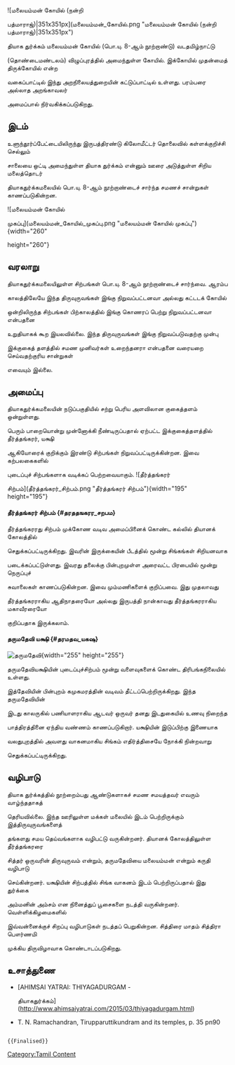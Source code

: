 ![மலையம்மன் கோயில் (நன்றி
பத்மாராஜ்)\|351x351px](மலையம்மன்_கோயில்.png "மலையம்மன் கோயில் (நன்றி பத்மாராஜ்)|351x351px")
தியாக துர்க்கம் மலையம்மன் கோயில் (பொ.யு. 8-ஆம் நூற்றாண்டு) வடதமிழ்நாட்டு
(தொண்டைமண்டலம்) விழுப்புரத்தில் அமைந்துள்ள கோயில். இக்கோயில் முதன்மைத் திருக்கோயில் என்ற
வகைப்பாட்டில் இந்து அறநிலையத்துறையின் கட்டுப்பாட்டில் உள்ளது. பரம்பரை அல்லாத அறங்காவலர்
அமைப்பால் நிர்வகிக்கப்படுகிறது.

## இடம்

உளுந்தூர்ப்பேட்டையிலிருந்து இருபத்திரண்டு கிலோமீட்டர் தொலைவில் கள்ளக்குறிச்சி செல்லும்
சாலையை ஒட்டி அமைந்துள்ள தியாக துர்க்கம் என்னும் ஊரை அடுத்துள்ள சிறிய மலைத்தொடர்

தியாகதுர்க்கமலையில் பொ.யு. 8-ஆம் நூற்றாண்டைச் சார்ந்த சமணச் சான்றுகள் காணப்படுகின்றன.
![மலையம்மன் கோயில்
முகப்பு](மலையம்மன்_கோயில்_முகப்பு.png "மலையம்மன் கோயில் முகப்பு"){width="260"
height="260"}

## வரலாறு

தியாகதுர்க்கமலையிலுள்ள சிற்பங்கள் பொ.யு. 8-ஆம் நூற்றாண்டைச் சார்ந்வை. ஆரம்ப
காலத்திலேயே இந்த திருவுருவங்கள் இங்கு நிறுவப்பட்டனவா அல்லது கட்டடக் கோயில்
ஒன்றிலிருந்த சிற்பங்கள் பிற்காலத்தில் இங்கு கொணரப் பெற்று நிறுவப்பட்டனவா என்பதனை
உறுதியாகக் கூற இயலவில்லை. இந்த திருவுருவங்கள் இங்கு நிறுவப்படுவதற்கு முன்பு
இக்குகைத் தளத்தில் சமண முனிவர்கள் உறைந்தனரா என்பதனை வரையறை செய்வதற்குரிய சான்றுகள்
எவையும் இல்லை.

## அமைப்பு

தியாகதுர்க்கமலையின் நடுப்பகுதியில் சற்று பெரிய அளவிலான குகைத்தளம் ஒன்றுள்ளது.
பெரும் பாறையொன்று முன்னோக்கி நீண்டிருப்பதால் ஏற்பட்ட இக்குகைத்தளத்தில் தீர்த்தங்கரர், யக்ஷி
ஆகியோரைக் குறிக்கும் இரண்டு சிற்பங்கள் நிறுவப்பட்டிருக்கின்றன. இவை கற்பலகைகளில்
புடைப்புச் சிற்பங்களாக வடிக்கப் பெற்றவையாகும். ![தீர்த்தங்கரர்
சிற்பம்](தீர்த்தங்கரர்_சிற்பம்.png "தீர்த்தங்கரர் சிற்பம்"){width="195" height="195"}

#### தீர்த்தங்கரர் சிற்பம் {#தரததஙகரர_சறபம}

தீர்த்தங்கரரது சிற்பம் முக்கோண வடிவ அமைப்பினைக் கொண்ட கல்லில் தியானக் கோலத்தில்
செதுக்கப்பட்டிருக்கிறது. இவரின் இருக்கையின் பீடத்தில் மூன்று சிங்கங்கள் சிறியனவாக
படைக்கப்பட்டுள்ளது. இவரது தலைக்கு பின்புறமுள்ள அரைவட்ட பிரபையில் மூன்று நெருப்புச்
சுவாலைகள் காணப்படுகின்றன. இவை மும்மணிகளைக் குறிப்பவை. இது முதலாவது
தீர்த்தங்கரராகிய ஆதிநாதரையோ அல்லது இருபத்தி நான்காவது தீர்த்தங்கரராகிய மகாவீரரையோ
குறிப்பதாக இருக்கலாம்.

#### தருமதேவி யக்ஷி {#தரமதவ_யகஷ}

![தருமதேவி](தருமதேவி.png "தருமதேவி"){width="255" height="255"}
தருமதேவியக்ஷியின் புடைப்புச்சிற்பம் மூன்று வளைவுகளைக் கொண்ட திரிபங்கநிலையில் உள்ளது.
இத்தேவியின் பின்புறம் கமுகமரத்தின் வடிவம் தீட்டப்பெற்றிருக்கிறது. இந்த தருமதேவியின்
இடது காலருகில் பணியாளராகிய ஆடவர் ஒருவர் தனது இடதுகையில் உணவு நிறைந்த
பாத்திரத்தினை ஏந்திய வண்ணம் காணப்படுகிறார். யக்ஷியின் இடுப்பிற்கு இணையாக
வலதுபுறத்தில் அவளது வாகனமாகிய சிங்கம் எதிர்த்திசையே நோக்கி நின்றவாறு
செதுக்கப்பட்டிருக்கிறது.

## வழிபாடு

தியாக துர்க்கத்தில் நூற்றைம்பது ஆண்டுகளாகச் சமண சமயத்தவர் எவரும் வாழ்ந்ததாகத்
தெரியவில்லை. இந்த ஊரிலுள்ள மக்கள் மலையில் இடம் பெற்றிருக்கும் இத்திருவுருவங்களைத்
தங்களது சமய தெய்வங்களாக வழிபட்டு வருகின்றனர். தியானக் கோலத்திலுள்ள தீர்த்தங்கரரை
சித்தர் ஒருவரின் திருவுருவம் என்றும், தருமதேவியை மலையம்மன் என்றும் கருதி வழிபாடு
செய்கின்றனர். யக்ஷியின் சிற்பத்தில் சிங்க வாகனம் இடம் பெற்றிருப்பதால் இது துர்க்கை
அம்மனின் அம்சம் என நினைத்துப் பூசைகளை நடத்தி வருகின்றனர். வெள்ளிக்கிழமைகளில்
இவ்வன்னைக்குச் சிறப்பு வழிபாடுகள் நடத்தப் பெறுகின்றன. சித்திரை மாதம் சித்திரா பௌர்ணமி
முக்கிய திருவிழாவாக கொண்டாடப்படுகிறது.

## உசாத்துணை

-   [AHIMSAI YATRAI: THIYAGADURGAM -
    தியாகதுர்க்கம்](http://www.ahimsaiyatrai.com/2015/03/thiyagadurgam.html)
-   T. N. Ramachandran, Tirupparuttikundram and its temples, p. 35 pn90

```{=mediawiki}
{{Finalised}}
```
[Category:Tamil Content](Category:Tamil_Content "wikilink")
